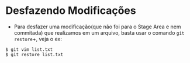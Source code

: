 # Desfazendo Modificações

* Para desfazer uma modificação(que não foi para o Stage Area e nem commitada) que realizamos em um arquivo, basta usar o comando `git restore`+<file>, veja o ex:
```
$ git vim list.txt
$ git restore list.txt
```